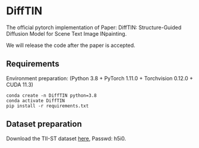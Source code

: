 # DiffTIN
The official pytorch implementation of Paper: DiffTIN: Structure-Guided Diffusion Model for Scene Text Image INpainting.  

We will release the code after the paper is accepted.
## Requirements
Environment preparation: (Python 3.8 + PyTorch 1.11.0 + Torchvision 0.12.0 + CUDA 11.3)
```
conda create -n DiffTIN python=3.8
conda activate DiffTIN
pip install -r requirements.txt  
```
## Dataset preparation
Download the TII-ST dataset [here](https://pan.baidu.com/share/init?surl=ENLY0pn3amnlOvi4GzNdzg), Passwd: h5i0.
